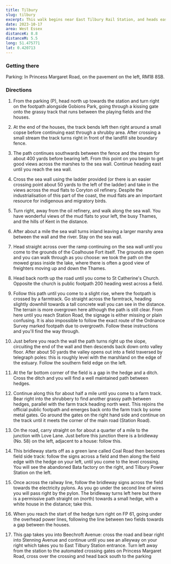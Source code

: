 ```yaml
---
title: Tilbury
slug: tilbury
excerpt: This walk begins near East Tilbury Rail Station, and heads east along the outskirtsof the town, then across the marshes before heading south along the riverside to the Coalhouse Fort. From there it goes west over farmland, then north and east back to the town. The glory of this walk is the contrast between the local industrial and architectural heritage, and the eternal stillness of the marshlands themselves. From the constant movement at the Mucking Landfill site, the magnificent towers of the Coryton Oil Refinery, the busy river traffic, the ancient and modern sea defences, the fort itself, the distant views of Cliffe Fort opposite, and the sad dilapidation of the Bata factory, the history of this part of coastal Essex is played out before your eyes.
date: 2023-10-17
area: West Essex
distanceK: 8.8
distanceM: 5.5
long: 51.475771
lat: 0.420713
---
```


### Getting there

Parking: In Princess Margaret Road, on the pavement on the left, RM18 8SB.

### Directions

1. From the parking (P), head north up towards the station and turn right on the
   footpath alongside Gobions Park, going through a kissing gate onto the grassy
   track that runs between the playing fields and the houses.

2. At the end of the houses, the track bends left then right around a small copse
   before continuing east through a shrubby area. After crossing a small stream
   the track turns right in front of the landfill site boundary fence.

3. The path continues southwards between the fence and the stream for about
   400 yards before bearing left. From this point on you begin to get good views
   across the marshes to the sea wall. Continue heading east until you reach the sea
   wall.

4. Cross the sea wall using the ladder provided (or there is an easier crossing
   point about 50 yards to the left of the ladder) and take in the views across the
   mud flats to Coryton oil refinery. Despite the industrialisation of this part of the
   coast, the mud flats are an important resource for indigenous and migratory birds.

5. Turn right, away from the oil refinery, and walk along the sea wall. You
   have wonderful views of the mud flats to your left, the busy Thames, and the hills
   of Kent in the distance.

6. After about a mile the sea wall turns inland leaving a larger marshy area
   between the wall and the river. Stay on the sea wall.

7. Head straight across over the ramp continuing on the sea wall until you come
   to the grounds of the Coalhouse Fort itself. The grounds are open and you can
   walk through as you choose: we took the path on the mowed grass inside the
   lake, where there is often a good view of freighters moving up and down the
   Thames.

8. Head back north up the road until you come to St Catherine's Church.
   Opposite the church is public footpath 200 heading west across a field.

9. Follow this path until you come to a slight rise, where the footpath is crossed by
   a farmtrack. Go straight across the farmtrack, heading slightly downhill towards a
   tall concrete wall you can see in the distance. The terrain is more overgrown
   here although the path is still clear.
   From here until you reach Station Road, the signage is either missing or
   plain confusing. It is also impossible to follow the exact route of the Ordnance
   Survey marked footpath due to overgrowth. Follow these instructions and you'll
   find the way through.

10. Just before you reach the wall the path turns right up the slope, circuiting the
    end of the wall and then descends back down onto valley floor. After about
    50 yards the valley opens out into a field traversed by telegraph poles: this is
    roughly level with the marshland on the edge of the estuary. Follow the southern
    field edge on the left.

11. At the far bottom corner of the field is a gap in the hedge and a ditch. Cross
    the ditch and you will find a well maintained path between hedges.

12. Continue along this for about half a mile until you come to a farm track. Bear right into the shrubbery to find another grassy path between hedges, parallel
    with the farm track heading north west. This rejoins the official public footpath and
    emerges back onto the farm track by some metal gates. Go around the gates
    on the right hand side and continue on the track until it meets the corner of the
    main road (Station Road).
13. On the road, carry straight on for about a quarter of a mile to the junction with
    Love Lane. Just before this junction there is a bridleway (No. 58) on the left,
    adjacent to a house: follow this.

14. This bridleway starts off as a green lane called Coal Road then becomes field
    side track: follow the signs across a field and then along the field edge with the
    hedge on your left, until you come to the level crossing. You will see the
    abandoned Bata factory on the right, and Tilbury Power Station on the left.

15. Once across the railway line, follow the bridleway signs across the field towards
    the electricity pylons. As you go under the second line of wires you will pass right
    by the pylon. The bridleway turns left here but there is a permissive path straight
    on (north) towards a small hedge, with a white house in the distance; take this.

16. When you reach the start of the hedge turn right on FP 61, going under the
    overhead power lines, following the line between two fields towards a gap
    between the houses.

17. This gap takes you into Beechroft Avenue: cross the road and bear right into
    Stenning Avenue and continue until you see an alleyway on your right which
    takes you to East Tilbury Station entrance. Turn left away from the station to the
    automated crossing gates on Princess Margaret Road, cross over the crossing and head back south to the parking
